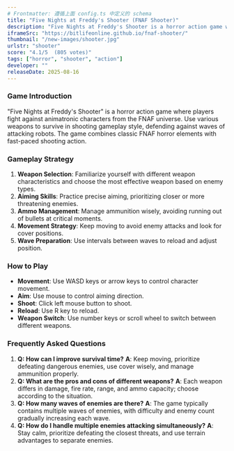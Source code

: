 ```yaml
---
# Frontmatter: 遵循上面 config.ts 中定义的 schema
title: "Five Nights at Freddy's Shooter (FNAF Shooter)"
description: "Five Nights at Freddy's Shooter is a horror action game where players fight against animatronic characters from the FNAF universe, using various weapons to survive waves of attacking robots in a shooting gameplay style."
iframeSrc: "https://bitlifeonline.github.io/fnaf-shooter/"
thumbnail: "/new-images/shooter.jpg"
urlstr: "shooter"
score: "4.1/5  (805 votes)"
tags: ["horror", "shooter", "action"]
developer: ""
releaseDate: 2025-08-16
---
```




### Game Introduction

"Five Nights at Freddy's Shooter" is a horror action game where players fight against animatronic characters from the FNAF universe. Use various weapons to survive in shooting gameplay style, defending against waves of attacking robots. The game combines classic FNAF horror elements with fast-paced shooting action.

### Gameplay Strategy

1.  **Weapon Selection**: Familiarize yourself with different weapon characteristics and choose the most effective weapon based on enemy types.
2.  **Aiming Skills**: Practice precise aiming, prioritizing closer or more threatening enemies.
3.  **Ammo Management**: Manage ammunition wisely, avoiding running out of bullets at critical moments.
4.  **Movement Strategy**: Keep moving to avoid enemy attacks and look for cover positions.
5.  **Wave Preparation**: Use intervals between waves to reload and adjust position.

### How to Play

*   **Movement**: Use WASD keys or arrow keys to control character movement.
*   **Aim**: Use mouse to control aiming direction.
*   **Shoot**: Click left mouse button to shoot.
*   **Reload**: Use R key to reload.
*   **Weapon Switch**: Use number keys or scroll wheel to switch between different weapons.

### Frequently Asked Questions

1.  **Q: How can I improve survival time?**
    **A**: Keep moving, prioritize defeating dangerous enemies, use cover wisely, and manage ammunition properly.
2.  **Q: What are the pros and cons of different weapons?**
    **A**: Each weapon differs in damage, fire rate, range, and ammo capacity; choose according to the situation.
3.  **Q: How many waves of enemies are there?**
    **A**: The game typically contains multiple waves of enemies, with difficulty and enemy count gradually increasing each wave.
4.  **Q: How do I handle multiple enemies attacking simultaneously?**
    **A**: Stay calm, prioritize defeating the closest threats, and use terrain advantages to separate enemies.